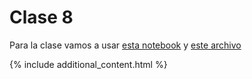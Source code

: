# Clase 8
Para la clase vamos a usar [esta notebook](./clase-08.md) y [este archivo](./noticia.txt)

{% include additional_content.html %}
